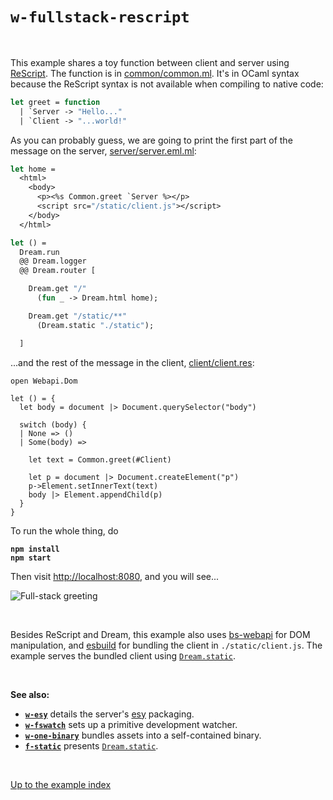 # `w-fullstack-rescript`

<br>

This example shares a toy function between client and server using
[ReScript](https://rescript-lang.org/). The function is in
[common/common.ml](https://github.com/aantron/dream/blob/master/example/w-fullstack-rescript/common/common.ml).
It's in OCaml syntax because the ReScript syntax is not available when compiling
to native code:

```ocaml
let greet = function
  | `Server -> "Hello..."
  | `Client -> "...world!"
```

As you can probably guess, we are going to print the first part of the message
on the server,
[server/server.eml.ml](https://github.com/aantron/dream/blob/master/example/w-fullstack-rescript/server/server.eml.ml):

```ocaml
let home =
  <html>
    <body>
      <p><%s Common.greet `Server %></p>
      <script src="/static/client.js"></script>
    </body>
  </html>

let () =
  Dream.run
  @@ Dream.logger
  @@ Dream.router [

    Dream.get "/"
      (fun _ -> Dream.html home);

    Dream.get "/static/**"
      (Dream.static "./static");

  ]
```

...and the rest of the message in the client,
[client/client.res](https://github.com/aantron/dream/blob/master/example/w-fullstack-rescript/client/client.res):

```rescript
open Webapi.Dom

let () = {
  let body = document |> Document.querySelector("body")

  switch (body) {
  | None => ()
  | Some(body) =>

    let text = Common.greet(#Client)

    let p = document |> Document.createElement("p")
    p->Element.setInnerText(text)
    body |> Element.appendChild(p)
  }
}
```

To run the whole thing, do

<pre><code><b>npm install
npm start
</b></code></pre>

Then visit [http://localhost:8080](http://localhost:8080), and you will see...

![Full-stack greeting](https://raw.githubusercontent.com/aantron/dream/master/docs/asset/fullstack.png)

<br>

Besides ReScript and Dream, this example also uses
[bs-webapi](https://github.com/reasonml-community/bs-webapi-incubator#readme)
for DOM manipulation, and [esbuild](https://esbuild.github.io/) for bundling the
client in `./static/client.js`. The example serves the bundled client using
[`Dream.static`](https://aantron.github.io/dream/#val-static).

<br>

**See also:**

- [**`w-esy`**](../w-esy#files) details the server's [esy](https://esy.sh/)
  packaging.
- [**`w-fswatch`**](../w-fswatch#files) sets up a primitive development watcher.
- [**`w-one-binary`**](../w-one-binary#files) bundles assets into a
  self-contained binary.
- [**`f-static`**](../r-hello#files) presents
  [`Dream.static`](https://aantron.github.io/dream/#val-static).

<br>

[Up to the example index](../#full-stack)
